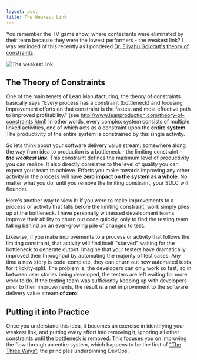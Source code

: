 ```yaml
---
layout: post
title: The Weakest Link
---
```

You remember the TV game show, where contestants were eliminated by their team because they were the lowest performers - the weakest link? I was reminded of this recently as I pondered [Dr. Eliyahu Goldratt's theory of constraints](https://en.wikipedia.org/wiki/Theory_of_constraints).

![The weakest link](https://raw.githubusercontent.com/tdallmann/tdallmann.github.io/master/images/Anne-robinson1.jpg)

## The Theory of Constraints

One of the main tenets of Lean Manufacturing, the theory of constraints basically says "Every process has a constraint (bottleneck) and focusing improvement efforts on that constraint is the fastest and most effective path to improved profitability." (see http://www.leanproduction.com/theory-of-constraints.html) In other words, every complex system consists of multiple linked activities, one of which acts as a constraint upon the **entire system**. The productivity of the entire system is constrained by this single activity.

So lets think about your software delivery value stream: somewhere along the way from idea to production is a bottleneck - the limiting constraint - **_the weakest link_**. This constraint defines the maximum level of productivity you can realize. It also directly correlates to the level of quality you can expect your team to achieve. Efforts you make towards improving any other activity in the process will have **zero impact on the system as a whole**. No matter what you do, until you remove the limiting constraint, your SDLC will flounder.

Here's another way to view it: if you were to make improvements to a process or activity that falls before the limiting constraint, work simply piles up at the bottleneck. I have personally witnessed development teams improve their ability to churn out code quickly, only to find the testing team falling behind on an ever-growing pile of changes to test.

Likewise, if you make improvements to a process or activity that follows the limiting constraint, that activity will find itself "starved" waiting for the bottleneck to generate output. Imagine that your testers have dramatically improved their throughput by automating the majority of test cases. Any time a new story is code-complete, they can churn out new automated tests for it lickity-split. The problem is, the developers can only work so fast, so in between user stories being developed, the testers are left waiting for more work to do. If the testing team was sufficiently keeping up with developers prior to their improvements, the result is a net improvement to the software delivery value stream **of zero**!

## Putting it into Practice

Once you understand this idea, it becomes an exercise in identifying your weakest link, and putting every effort into removing it, ignoring all other constraints until the bottleneck is removed. This focuses you on improving the flow through an entire system, which happens to be the first of ["The Three Ways"](http://itrevolution.com/the-three-ways-principles-underpinning-devops/), the principles underpinning DevOps.


